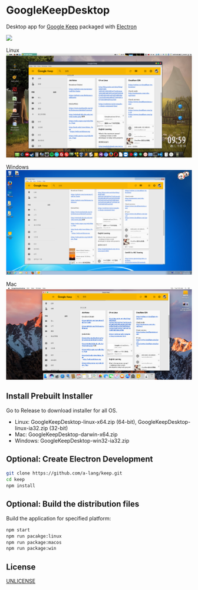 # GoogleKeepDesktop 

Desktop app for [Google Keep][google-keep] packaged with [Electron][electron]

![](screenshot.png)

Linux
![](screenshot-linux.png)

Windows
![](screenshot-win.png)

Mac
![](screenshot-mac.png)

## Install Prebuilt Installer

Go to Release to download installer for all OS.

* Linux: GoogleKeepDesktop-linux-x64.zip (64-bit), GoogleKeepDesktop-linux-ia32.zip (32-bit)
* Mac: GoogleKeepDesktop-darwin-x64.zip
* Windows: GoogleKeepDesktop-win32-ia32.zip


## Optional: Create Electron Development

```sh
git clone https://github.com/a-lang/keep.git
cd keep
npm install
```

## Optional: Build the distribution files

Build the application for specified platform:

```sh
npm start
npm run pacakge:linux
npm run package:macos
npm run package:win
```

## License

[UNLICENSE][unlicense]

[google-keep]: https://keep.google.com
[electron]: http://electron.atom.io
[unlicense]: http://unlicense.org

